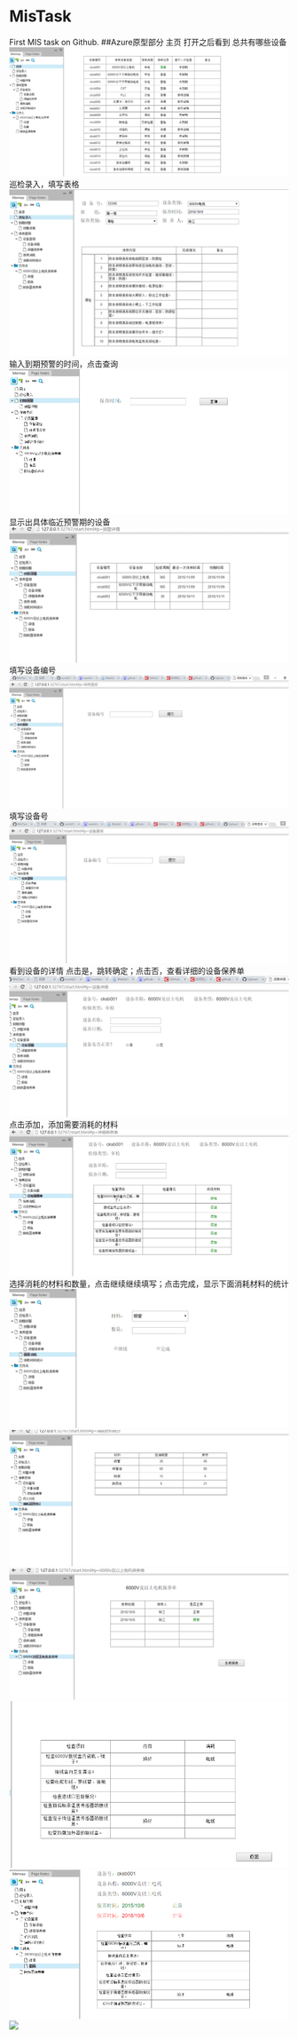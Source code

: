 # MisTask
First MIS task on Github.
##Azure原型部分
主页 打开之后看到 总共有哪些设备
![](1.png)
巡检录入，填写表格
![](2.png)
输入到期预警的时间，点击查询
![](3.png)
 显示出具体临近预警期的设备
![](4.png)
 填写设备编号
![](5.png)
填写设备号
![](6.png)
看到设备的详情 点击是，跳转确定；点击否，查看详细的设备保养单
![](7.png)
点击添加，添加需要消耗的材料
![](8.png)
选择消耗的材料和数量，点击继续继续填写；点击完成，显示下面消耗材料的统计
![](9.png)
![](10.png)
![](11.png)
![](12.png)
![](13.png)
![](14.png)
